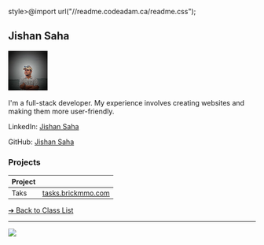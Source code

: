 style>@import url("//readme.codeadam.ca/readme.css");</style>

## Jishan Saha

![Jishan Saha](../images/JishanSaha.jpg)

I'm a full-stack developer. My experience involves creating websites and making them more user-friendly.

LinkedIn: [Jishan Saha](https://www.linkedin.com/in/jishan-saha-3a61a3324/)

GitHub: [Jishan Saha](https://github.com/JishanSaha)

### Projects

| Project |                                          |
| ------- | ---------------------------------------- |
| Taks    | [tasks.brickmmo.com](https://tasks.brickmmo.com/) |

[&#10132; Back to Class List](/)

---

<a href="https://brickmmo.com">
<img src="https://brickmmo.com/images/brickmmo-logo-horizontal.jpg" width="100">
</a>
